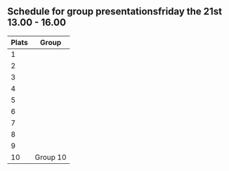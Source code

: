 
## Schedule for group presentationsfriday the 21st 13.00 - 16.00

| Plats     | Group        |
|-----------|--------------|
| 1         |              |
| 2         |              |
| 3         |              |
| 4         |              |
| 5         |              |
| 6         |              |
| 7         |              |
| 8         |              |
| 9         |              |
| 10        | Group 10     |
